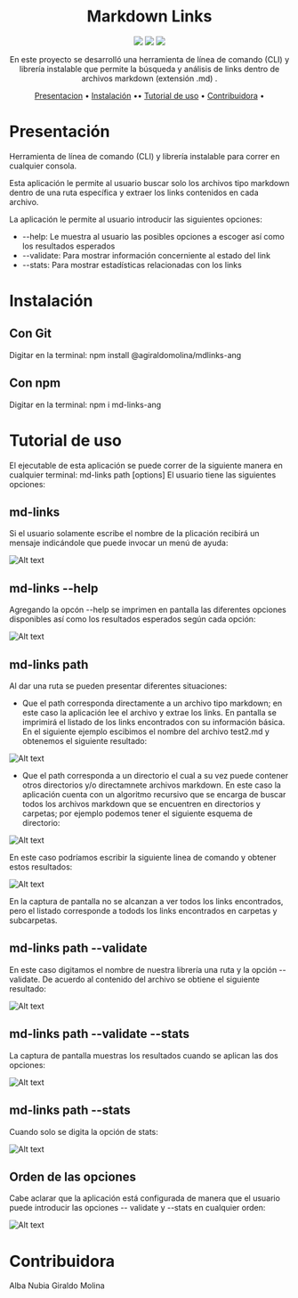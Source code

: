 <div align="center">

# Markdown Links

<a title="JavaScript" href="https://developer.mozilla.org/es/docs/Web/JavaScript"><img src="https://img.shields.io/badge/JavaScript-323330?style=for-the-badge&logo=javascript&logoColor=F7DF1E"></a>
<a title="Node" href="https://nodejs.org/es/"><img src="https://img.shields.io/badge/Node.js-339933?style=for-the-badge&logo=nodedotjs&logoColor=white"></a>
<a title="Jest" href="https://jestjs.io/"><img src="https://img.shields.io/badge/Jest-C21325?style=for-the-badge&logo=jest&logoColor=white"></a>

En este proyecto se desarrolló una herramienta de línea de comando (CLI) y librería instalable que permite la búsqueda y análisis de links dentro de archivos markdown  (extensión .md) .

[Presentacion](#presentacion) •
[Instalación](#instalacion) ••
[Tutorial de uso](#tutorial) •
[Contribuidora](#contribuidora) •

</div>

<a name='presentacion'></a>
# Presentación

Herramienta de línea de comando (CLI) y librería instalable para correr en cualquier consola.

Esta aplicación le permite al usuario buscar solo los archivos tipo markdown dentro de una ruta específica y extraer los links contenidos en cada archivo.

La aplicación le permite al usuario  introducir las siguientes opciones:
 - --help: Le muestra al usuario las posibles opciones a escoger así como los resultados esperados
  - --validate: Para mostrar información concerniente al estado del link
  - --stats: Para mostrar estadísticas relacionadas con los links

<a name='instalacion'></a>
# Instalación

## Con Git
Digitar en la terminal:
npm install @agiraldomolina/mdlinks-ang

## Con npm
Digitar en la terminal:
npm i md-links-ang



<a name='tutorial'></a>
# Tutorial de uso

El ejecutable de esta aplicación se puede correr de la siguiente manera en cualquier terminal:
md-links path [options]
El usuario tiene las siguientes opciones:

## md-links
Si el usuario solamente escribe el nombre de la plicación recibirá un mensaje indicándole que puede invocar un menú de ayuda:

![Alt text](../images/justmdlinks.png)

## md-links --help
Agregando la opcón --help se imprimen en pantalla las diferentes opciones disponibles así como los resultados esperados según cada opción:

![Alt text](../images/helpOptions.png)

## md-links path
Al dar una ruta se pueden presentar diferentes situaciones:
 - Que el path corresponda directamente a un archivo tipo markdown; en este caso la aplicación lee el archivo y extrae  los links. En pantalla se imprimirá el listado de los links encontrados con su información básica. En el siguiente ejemplo escibimos el nombre del archivo test2.md y obtenemos el siguiente resultado:

![Alt text](../images/withPath.png)

  - Que el path corresponda a un directorio el cual a su vez puede contener otros directorios y/o directamnete archivos markdown. En este caso la aplicación cuenta con un algoritmo recursivo que se encarga de buscar todos los archivos markdown que se encuentren en directorios  y carpetas; por ejemplo podemos tener el siguiente esquema de directorio:

![Alt text](../images/seeFolder.png)

  En este caso podríamos escribir la siguiente linea de comando y obtener estos resultados:

![Alt text](../images/withDirectory.png)

En la captura de pantalla no se alcanzan a ver todos los links encontrados, pero el listado corresponde a todods los links encontrados en carpetas y subcarpetas.

## md-links path --validate

En este caso digitamos el nombre de nuestra librería una ruta y la opción --validate. De acuerdo al contenido del archivo se obtiene el siguiente resultado:

![Alt text](../images/linksValidate.png)

## md-links path --validate --stats
La captura de pantalla muestras los resultados cuando se aplican las dos opciones:

![Alt text](../images/linksValidateStats.png)

## md-links path --stats

Cuando solo se digita la opción de stats:

![Alt text](../images/withJustStats.png)

## Orden de las opciones

Cabe aclarar que la aplicación está configurada de manera que el usuario puede introducir las opciones -- validate y --stats en cualquier orden:

![Alt text](../images/orderInverse.png)

# Contribuidora

Alba Nubia Giraldo Molina

